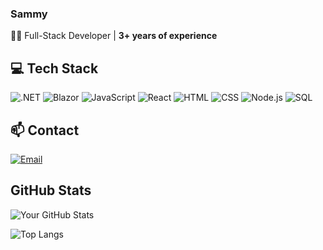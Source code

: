 ### Sammy  
👨‍💻 Full-Stack Developer | **3+ years of experience**  

## 💻 Tech Stack
![.NET](https://img.shields.io/badge/.NET-512BD4?style=for-the-badge&logo=.net&logoColor=white)
![Blazor](https://img.shields.io/badge/Blazor-512BD4?style=for-the-badge&logo=blazor&logoColor=white)
![JavaScript](https://img.shields.io/badge/JavaScript-F7DF1E?style=for-the-badge&logo=javascript&logoColor=black)
![React](https://img.shields.io/badge/React-20232A?style=for-the-badge&logo=react&logoColor=61DAFB)
![HTML](https://img.shields.io/badge/HTML-E34F26?style=for-the-badge&logo=html5&logoColor=white)
![CSS](https://img.shields.io/badge/CSS-1572B6?style=for-the-badge&logo=css3&logoColor=white)
![Node.js](https://img.shields.io/badge/Node.js-339933?style=for-the-badge&logo=nodedotjs&logoColor=white)
![SQL](https://img.shields.io/badge/SQL-4479A1?style=for-the-badge&logo=mysql&logoColor=white)

## 📫 Contact 
[![Email](https://img.shields.io/badge/Email-samm0413@elevcampus.dk-blue?style=for-the-badge&logo=gmail&logoColor=white)](mailto:samm0413@elevcampus.dk)

## GitHub Stats
![Your GitHub Stats](https://github-readme-stats.vercel.app/api?username=notcryze&show_icons=true&theme=radical)

![Top Langs](https://github-readme-stats.vercel.app/api/top-langs/?username=notcryze&layout=compact&theme=radical)
